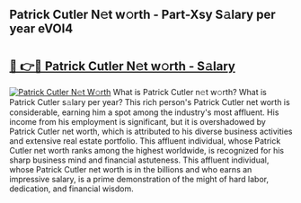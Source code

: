 ## Patrick Cutler N𝚎t w𝚘rth - Part-Xsy S𝚊lary per year eVOI4

# <h2><a href="http://gc25zb4.nevu.top/?p=Patrick+Cutler">🔗 👉🔴 Patrick Cutler N𝚎t w𝚘rth - S𝚊lary</a></h2>

[![Patrick Cutler N𝚎t W𝚘rth](https://i.imgur.com/Oavwk0R.jpeg)](http://gc25zb4.nevu.top/?p=Patrick+Cutler)
What is Patrick Cutler n𝚎t w𝚘rth? What is Patrick Cutler s𝚊lary per year?
This rich person's Patrick Cutler net worth is considerable, earning him a spot among the industry's most affluent. His income from his employment is significant, but it is overshadowed by Patrick Cutler net worth, which is attributed to his diverse business activities and extensive real estate portfolio. This affluent individual, whose Patrick Cutler net worth ranks among the highest worldwide, is recognized for his sharp business mind and financial astuteness. This affluent individual, whose Patrick Cutler net worth is in the billions and who earns an impressive salary, is a prime demonstration of the might of hard labor, dedication, and financial wisdom.

